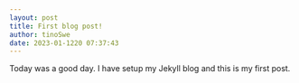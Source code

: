 ```yaml
---
layout: post
title: First blog post!
author: tinoSwe
date: 2023-01-1220 07:37:43
---
```


Today was a good day. I have setup my Jekyll blog and this is my first post.
